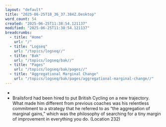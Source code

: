 ```yaml
---
layout: "default"
title: "2025-06-25T18_36_37.384Z.Desktop"
word_count: 54
created: "2025-06-25T11:38:54.121137"
modified: "2025-06-25T11:38:54.121137"
breadcrumbs:
  - title: "Home"
    url: "/"
  - title: "Logseq"
    url: "/topics/logseq//"
  - title: "Bak"
    url: "/topics/logseq/bak//"
  - title: "Pages"
    url: "/topics/logseq/bak/pages//"
  - title: "Aggregational Marginal Change"
    url: "/topics/logseq/bak/pages/aggregational-marginal-change//"
---
```

-
- Brailsford had been hired to put British Cycling on a new trajectory. What made him different from previous coaches was his relentless commitment to a strategy that he referred to as “the aggregation of marginal gains,” which was the philosophy of searching for a tiny margin of improvement in everything you do. (Location 232)